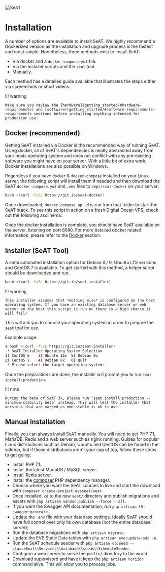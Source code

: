 ![SeAT](https://i.imgur.com/aPPOxSK.png)

# Installation

A number of options are available to install SeAT. We highly recommend a Dockerized version as the installation and upgrade process is the fastest and most simple. Nonetheless, three methods exist to install SeAT:

- Via docker and a `docker-compose.yml` file.
- Via the installer scripts and the `seat` tool.
- Manually.

Each method has a detailed guide available that illustrates the steps either via screenshots or short videos.

!!! warning

    Make sure you review the [hardware](getting_started/#hardware-requirements) and [software](getting_started/#software-requirements) requirements sections before installing anything intended for production use!

## Docker (recommended)

Getting SeAT installed via Docker is the recommended way of running SeAT. Using docker, all of SeAT's dependencies is neatly abstracted away from your hosts operating system and does not conflict with any pre-existing software you might have on your server. With a little bit of extra work, Docker installations are also possible on Windows.

Regardless if you have `docker` & `docker-compose` installed on your Linux server, the following script will install them if needed and then download the SeAT `docker-compose.yml` and `.env` files to `/opt/seat-docker` on your server:

```bash
bash <(curl -fsSL https://git.io/seat-docker)
```

Once downloaded, `docker-compose up -d` is run from that folder to start the SeAT stack. To see this script in action on a fresh Digital Ocean VPS, check out the following asciinema:

<script src="https://asciinema.org/a/c0EM0kQnj86JkNX40TBdhA4Ua.js" id="asciicast-c0EM0kQnj86JkNX40TBdhA4Ua" async></script>

Once the docker installation is complete, you should have SeAT available on the server, listening on port 8080. For more detailed docker related information, please refer to the [Docker](/guides/installation/docker/) section.

## Installer (SeAT Tool)

A semi automated installation option for Debian 8 / 9, Ubuntu LTS versions and CentOS 7 is available. To get started with this method, a helper script should be downloaded and run.

```bash
bash <(curl -fsSL https://git.io/seat-installer)
```

!!! warning

    This installer assumes that *nothing else* is configured on the host operating system. If you have an existing database server or web server on the host this script is run on there is a high chance it will fail!

This will ask you to choose your operating system in order to prepare the `seat` tool for use.

Example usage:

```bash
$ bash <(curl -fsSL https://git.io/seat-installer)
 * SeAT Installer Operating System Selection
1) CentOS 6    3) Ubuntu 16x  5) Debian 9x
2) CentOS 7    4) Debian 8x   6) Quit
 * Please select the target operating system:
```

Once the preparations are done, the installer will prompt you to run `seat install:production`. 

!!! note

    During the beta of SeAT 3x, please run `seat install:production --minimum-stability beta` instead. This will tell the installer that versions that are marked as non-stable is ok to use.

## Manual Installation

Finally, you can always install SeAT manually. You will need to get PHP 7.1, MariaDB, Redis and a web server such as nginx running. Guides for popular Linux distributions such as Debian, Ubuntu and CentOS can be found in the sidebar, but if those distributions aren't your cup of tea, follow these steps to get going:

- Install PHP 7.1.
- Install the latest MariaDB / MySQL server.
- Install Redis server.
- Install the [composer](https://getcomposer.org/) PHP dependency manager.
- Choose where you want the SeAT sources to live and start the download with `composer create-project eveseat/seat`.
- Once installed, `cd` to the new `seat/` directory and publish migrations and assets with `php artisan vendor:publish --force --all`.
- If you want the Swagger API documentation, run `php artisan l5-swagger:generate`.
- Update the `.env` file with your database settings. Ideally SeAT should have full control over only its own database (not the entire database server);
- Run the database migrations with `php artisan migrate`.
- Update the EVE Static Data tables with `php artisan eve:update-sde -n`.
- Run the SeAT schedule seeder with `php artisan db:seed --class=Seat\\Services\\database\\seeds\\ScheduleSeeder`.
- Configure a web server to serve the `public/` directory to the world.
- Download supervisord and have it keep the `php artisan horizon` command alive. This will allow you to process jobs.
